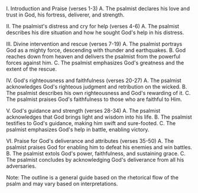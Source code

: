 I. Introduction and Praise (verses 1-3)
    A. The psalmist declares his love and trust in God, his fortress, deliverer, and strength.

II. The psalmist's distress and cry for help (verses 4-6)
    A. The psalmist describes his dire situation and how he sought God's help in his distress.

III. Divine intervention and rescue (verses 7-19)
    A. The psalmist portrays God as a mighty force, descending with thunder and earthquakes.
    B. God reaches down from heaven and delivers the psalmist from the powerful forces against him.
    C. The psalmist emphasizes God's greatness and the extent of the rescue.

IV. God's righteousness and faithfulness (verses 20-27)
    A. The psalmist acknowledges God's righteous judgment and retribution on the wicked.
    B. The psalmist describes his own righteousness and God's rewarding of it.
    C. The psalmist praises God's faithfulness to those who are faithful to Him.

V. God's guidance and strength (verses 28-34)
    A. The psalmist acknowledges that God brings light and wisdom into his life.
    B. The psalmist testifies to God's guidance, making him swift and sure-footed.
    C. The psalmist emphasizes God's help in battle, enabling victory.

VI. Praise for God's deliverance and attributes (verses 35-50)
    A. The psalmist praises God for enabling him to defeat his enemies and win battles.
    B. The psalmist extols God's power, faithfulness, and sustaining grace.
    C. The psalmist concludes by acknowledging God's deliverance from all his adversaries.

Note: The outline is a general guide based on the rhetorical flow of the psalm and may vary based on interpretations.